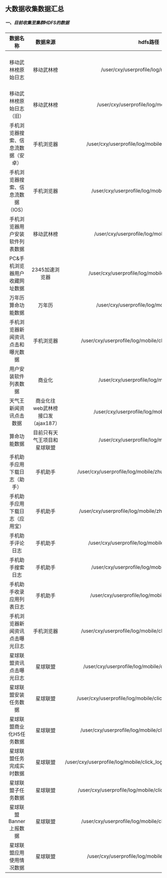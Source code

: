 ## 大数据收集数据汇总

##### 一、目前收集至集群HDFS的数据

|              数据名称              |              数据来源              |                           hdfs路径                           | 同步方式 | 使用者   |                           数据文档                           |
| :--------------------------------: | :--------------------------------: | :----------------------------------------------------------: | -------- | -------- | :----------------------------------------------------------: |
|         移动武林榜原始日志         |             移动武林榜             |           /user/cxy/userprofile/log/mobile/50bang            | rsync    | cxy、mlg | [点击查看](项目文档/数据解释文档/移动武林榜-日志-字段含义.docx)<br />[点击查看(V4.0)](项目文档/数据解释文档/移动武林榜V4.0设计文档.pdf) |
|      移动武林榜原始日志（旧）      |             移动武林榜             |          /user/cxy/userprofile/log/mobile/50bangOld          | rsync    | cxy、mlg | [点击查看](项目文档/数据解释文档/移动武林榜-日志-字段含义.docx) |
| 手机浏览器搜索、信息流数据（安卓） |             手机浏览器             |     /user/cxy/userprofile/log/mobile/Android_browserlog      | rsync    | cxy、mlg | [点击查看](项目文档/数据解释文档/手浏访问上报数据字段说明.md) |
| 手机浏览器搜索、信息流数据（IOS）  |             手机浏览器             |       /user/cxy/userprofile/log/mobile/IOS_browserlog        | rsync    | cxy、mlg | [点击查看](项目文档/数据解释文档/手浏访问上报数据字段说明.md) |
|   手机浏览器用户安装软件列表数据   |             移动武林榜             |        /user/cxy/userprofile/log/mobile/app_use_logs         | rsync    | cxy、mlg | [点击查看](项目文档/数据解释文档/手机浏览器用户安装列表数据.md) |
|   PC&手机浏览器用户收藏网址数据    |           2345加速浏览器           |       /user/cxy/userprofile/log/mobile/browserBookmark       | 一次性   | cxy、mlg |    [点击查看](项目文档/数据解释文档/用户收藏网址数据.md)     |
|         万年历算命功能数据         |               万年历               |         /user/cxy/userprofile/log/mobile/calendarlog         | rsync    | cxy、mlg |   [点击查看](项目文档/数据解释文档/万年历算命数据文档.md)    |
|  手机浏览器新闻资讯点击和曝光数据  |             手机浏览器             |   /user/cxy/userprofile/log/mobile/click_logs/browser/news   | flume    | cxy、mlg | [点击查看](项目文档/数据解释文档/手浏点击和曝光数据接口文档.md) |
|        用户安装软件列表数据        |               商业化               |         /user/cxy/userprofile/log/mobile/installApp          | rsync    | cxy、mlg | [点击查看](项目文档/数据解释文档/天气王接入applist字段说明.md) |
|       天气王新闻资讯点击数据       | 商业化往web武林榜接口发（ajax187） |        /user/cxy/userprofile/log/mobile/newsClickLog         | rsync    | cxy、mlg |     [点击查看](项目文档/数据解释文档/ajax187日志文档.md)     |
|            算命功能数据            |    目前只有天气王项目和星球联盟    |          /user/cxy/userprofile/log/mobile/suanming           | rsync    | cxy、mlg |      [点击查看](项目文档/数据解释文档/测算字段描述.md)       |
|    手机助手应用下载日志（助手）    |              手机助手              | /user/cxy/userprofile/log/mobile/zhushou/app_distribute/yyb  | rsync    | cxy、mlg | [点击查看](项目文档/数据解释文档/助手用户下载日志（应用宝）.md) |
|   手机助手应用下载日志（应用宝）   |              手机助手              |  /user/cxy/userprofile/log/mobile/zhushou/app_distribute/zs  | rsync    | cxy、mlg | [点击查看](项目文档/数据解释文档/助手用户下载日志（助手）.md) |
|          手机助手评论日志          |              手机助手              |       /user/cxy/userprofile/log/mobile/zhushou/comment       | rsync    | cxy、mlg |    [点击查看](项目文档/数据解释文档/助手用户评论日志.md)     |
|          手机助手搜索日志          |              手机助手              |       /user/cxy/userprofile/log/mobile/zhushou/search        | rsync    | cxy、mlg |    [点击查看](项目文档/数据解释文档/助手用户搜索日志.md)     |
|      手机助手收录应用列表日志      |              手机助手              |      /user/cxy/userprofile/log/mobile/zhushou/soft_list      | rsync    | cxy、mlg |  [点击查看](项目文档/数据解释文档/助手收录应用列表数据.md)   |
|   手机浏览器新闻资讯点击曝光日志   |             手机浏览器             |   /user/cxy/userprofile/log/mobile/click_logs/browser/news   | flume    | cxy、mlg | [点击查看](项目文档/数据解释文档/手浏点击和曝光数据接口文档.md) |
|      星球联盟资讯点击曝光日志      |              星球联盟              |    /user/cxy/userprofile/log/mobile/click_logs/xqlm2/news    | flume    | cxy、mlg | [点击查看](项目文档/数据解释文档/星球联盟资讯点击曝光接口文档.md) |
|        星球联盟安装任务数据        |              星球联盟              | /user/cxy/userprofile/log/mobile/click_logs/xqlm2/install_task | flume    | cxy、mlg | [点击查看](项目文档/数据解释文档/星球联盟安装任务数据上报接口文档.md) |
|      星球联盟商业化H5任务数据      |              星球联盟              |  /user/cxy/userprofile/log/mobile/click_logs/xqlm2/h5_task   | flume    | cxy、mlg | [点击查看](项目文档/数据解释文档/星球联盟商业化H5任务数据上报接口文档.md) |
|      星球联盟任务完成实时数据      |              星球联盟              | /user/cxy/userprofile/log/mobile/click_logs/xqlm2/finished_task_stream | flume    | cxy、mlg | [点击查看](项目文档/数据解释文档/星球联盟任务完成实时数据上报接口文档.md) |
|         星球联盟子任务数据         |              星球联盟              | /user/cxy/userprofile/log/mobile/click_logs/xqlm2/child_task | flume    | cxy、mlg | [点击查看](项目文档/数据解释文档/星球联盟子任务数据上报接口文档.md) |
|       星球联盟Banner上报数据       |              星球联盟              |   /user/cxy/userprofile/log/mobile/click_logs/xqlm2/banner   | flume    | cxy、mlg | [点击查看](项目文档/数据解释文档/星球联盟Banner上报接口文档.md) |
|      星球联盟应用使用情况数据      |              星球联盟              |      /user/cxy/userprofile/log/mobile/xqlm/xqlm_app_use      | rsync    | cxy、mlg | [点击查看](项目文档/数据解释文档/星球app使用日志文件存储格式文档.docx) |

